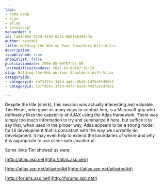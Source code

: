 ```yaml
---
tags:
- code camp
- ajax
- atlas
- javascript
menuorder: 0
id: fa64c95d-3b3d-4192-8c35-86d1a64d4cda
author: bsstahl
title: Holding the Web on Your Shoulders With Atlas
description: 
ispublished: true
showinlist: false
publicationdate: 2006-05-09T07:57:00
lastmodificationdate: 2011-03-08T07:26:19
slug: Holding-the-Web-on-Your-Shoulders-With-Atlas
categoryids:
- categoryid: da73f25e-343d-4a0e-9b28-1d76e8fd99bf
- categoryid: 527f404c-3f34-4377-91c9-443f2eedf0b9

---
```

Despite the title (smirk), this session was actually interesting and valuable. Tim Heuer, who gave us many ways to contact him, is a Microsoft guy who definately likes the capability of AJAX using the Atlas framework. There was simply too much information to try and summarize it here, but suffice it to say that, when used in the proper way, Atlas appears to be a strong model for UI development that is consistant with the way we currently do development. It may even help to extend the boundaries of where and why it is appropriate to use client-side JavaScript.   
  
 Some links Tim showed us were:   
  
[http://atlas.asp.net](http://atlas.asp.net/)   
  
[http://atlas.asp.net/atlastoolkit](http://atlas.asp.net/atlastoolkit)   
  
[http://forums.asp.net](http://forums.asp.net/)
